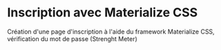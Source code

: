 # Inscription avec Materialize CSS

Création d'une page d'inscription à l'aide du framework Materialize CSS, vérification du mot de passe (Strenght Meter)
